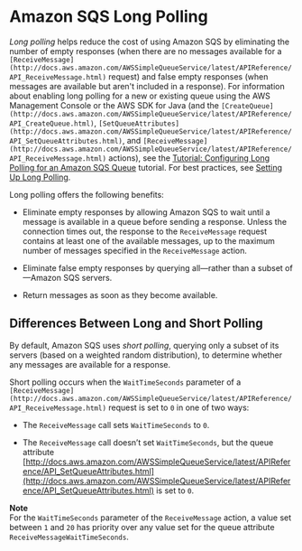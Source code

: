# Amazon SQS Long Polling<a name="sqs-long-polling"></a>

*Long polling* helps reduce the cost of using Amazon SQS by eliminating the number of empty responses \(when there are no messages available for a `[ReceiveMessage](http://docs.aws.amazon.com/AWSSimpleQueueService/latest/APIReference/API_ReceiveMessage.html)` request\) and false empty responses \(when messages are available but aren't included in a response\)\. For information about enabling long polling for a new or existing queue using the AWS Management Console or the AWS SDK for Java \(and the `[CreateQueue](http://docs.aws.amazon.com/AWSSimpleQueueService/latest/APIReference/API_CreateQueue.html)`, `[SetQueueAttributes](http://docs.aws.amazon.com/AWSSimpleQueueService/latest/APIReference/API_SetQueueAttributes.html)`, and `[ReceiveMessage](http://docs.aws.amazon.com/AWSSimpleQueueService/latest/APIReference/API_ReceiveMessage.html)` actions\), see the [Tutorial: Configuring Long Polling for an Amazon SQS Queue](sqs-configure-long-polling-for-queue.md) tutorial\. For best practices, see [Setting Up Long Polling](working-with-messages.md#setting-up-long-polling)\.

Long polling offers the following benefits:

+ Eliminate empty responses by allowing Amazon SQS to wait until a message is available in a queue before sending a response\. Unless the connection times out, the response to the `ReceiveMessage` request contains at least one of the available messages, up to the maximum number of messages specified in the `ReceiveMessage` action\.

+ Eliminate false empty responses by querying all—rather than a subset of—Amazon SQS servers\.

+ Return messages as soon as they become available\.

## Differences Between Long and Short Polling<a name="sqs-short-long-polling-differences"></a>

By default, Amazon SQS uses *short polling*, querying only a subset of its servers \(based on a weighted random distribution\), to determine whether any messages are available for a response\.

Short polling occurs when the `WaitTimeSeconds` parameter of a `[ReceiveMessage](http://docs.aws.amazon.com/AWSSimpleQueueService/latest/APIReference/API_ReceiveMessage.html)` request is set to `0` in one of two ways:

+ The `ReceiveMessage` call sets `WaitTimeSeconds` to `0`\.

+ The `ReceiveMessage` call doesn’t set `WaitTimeSeconds`, but the queue attribute [http://docs.aws.amazon.com/AWSSimpleQueueService/latest/APIReference/API_SetQueueAttributes.html](http://docs.aws.amazon.com/AWSSimpleQueueService/latest/APIReference/API_SetQueueAttributes.html) is set to `0`\.

**Note**  
For the `WaitTimeSeconds` parameter of the `ReceiveMessage` action, a value set between `1` and `20` has priority over any value set for the queue attribute `ReceiveMessageWaitTimeSeconds`\.